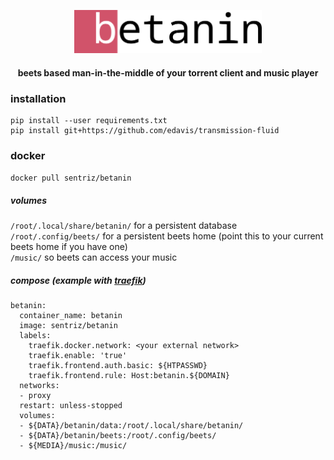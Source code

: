<p align="center">
  <img width="300" src="https://github.com/sentriz/betanin/blob/master/betanin/client/src/assets/logo.png?raw=true">
</p>
<h4 align="center">beets based man-in-the-middle of your torrent client and music player</h4>

### installation

    pip install --user requirements.txt
    pip install git+https://github.com/edavis/transmission-fluid

### docker
`docker pull sentriz/betanin`  
##### volumes
`/root/.local/share/betanin/` for a persistent database  
`/root/.config/beets/` for a persistent beets home (point this to your current beets home if you have one)  
`/music/` so beets can access your music  
##### compose (example with [traefik](https://traefik.io/))
```
betanin:
  container_name: betanin
  image: sentriz/betanin
  labels:
    traefik.docker.network: <your external network>
    traefik.enable: 'true'
    traefik.frontend.auth.basic: ${HTPASSWD}
    traefik.frontend.rule: Host:betanin.${DOMAIN}
  networks:
  - proxy
  restart: unless-stopped
  volumes:
  - ${DATA}/betanin/data:/root/.local/share/betanin/
  - ${DATA}/betanin/beets:/root/.config/beets/
  - ${MEDIA}/music:/music/
```
